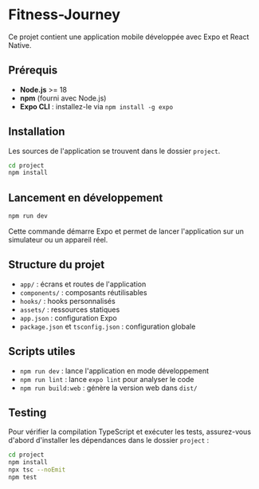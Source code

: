 # Fitness-Journey

Ce projet contient une application mobile développée avec Expo et React Native.

## Prérequis

- **Node.js** \>= 18
- **npm** (fourni avec Node.js)
- **Expo CLI** : installez-le via `npm install -g expo`

## Installation

Les sources de l'application se trouvent dans le dossier `project`.

```bash
cd project
npm install
```

## Lancement en développement

```bash
npm run dev
```

Cette commande démarre Expo et permet de lancer l'application sur un simulateur ou un appareil réel.

## Structure du projet

- `app/` : écrans et routes de l'application
- `components/` : composants réutilisables
- `hooks/` : hooks personnalisés
- `assets/` : ressources statiques
- `app.json` : configuration Expo
- `package.json` et `tsconfig.json` : configuration globale

## Scripts utiles

- `npm run dev` : lance l'application en mode développement
- `npm run lint` : lance `expo lint` pour analyser le code
- `npm run build:web` : génère la version web dans `dist/`


## Testing

Pour vérifier la compilation TypeScript et exécuter les tests, assurez-vous d'abord d'installer les dépendances dans le dossier `project` :

```bash
cd project
npm install
npx tsc --noEmit
npm test
```
